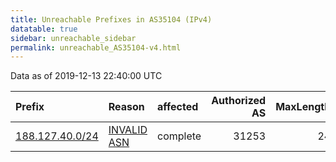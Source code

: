 ```yaml
---
title: Unreachable Prefixes in AS35104 (IPv4)
datatable: true
sidebar: unreachable_sidebar
permalink: unreachable_AS35104-v4.html
---
```


Data as of 2019-12-13 22:40:00 UTC


<div class="datatable-begin"></div>

| Prefix                                                   | Reason                                                                                                 | affected   |   Authorized AS |   MaxLength | Anchor                                         |   unreachable /24s |
|:---------------------------------------------------------|:-------------------------------------------------------------------------------------------------------|:-----------|----------------:|------------:|:-----------------------------------------------|-------------------:|
| [188.127.40.0/24](https://stat.ripe.net/188.127.40.0/24) | [INVALID ASN](https://rpki-validator.ripe.net/announcement-preview?asn=AS35104&prefix=188.127.40.0/24) | complete   |           31253 |          24 | [RIPE](unreachable_RIPE_NCC_RPKI_Root-v4.html) |                  1 |

<div class="datatable-end"></div>